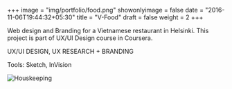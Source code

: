 +++
image = "img/portfolio/food.png"
showonlyimage = false
date = "2016-11-06T19:44:32+05:30"
title = "V-Food"
draft = false
weight = 2
+++

Web design and Branding for a Vietnamese restaurant in Helsinki. This project is part of UX/UI Design course in Coursera.

UX/UI DESIGN, UX RESEARCH + BRANDING

Tools: Sketch, InVision
   
<!--more-->

![Houskeeping](/img/portfolio/v-food.png)

